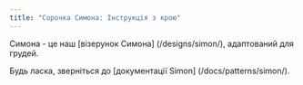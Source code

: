 ```yaml
---
title: "Сорочка Симона: Інструкція з крою"
---
```


<Note>

Симона - це наш [візерунок Симона] (/designs/simon/), адаптований для грудей.

Будь ласка, зверніться до [документації Simon] (/docs/patterns/simon/).

</Note>
